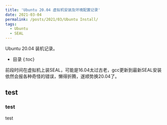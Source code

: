 ```yaml
---
title: 'Ubuntu 20.04 虚拟机安装及环境配置记录'
date: 2021-03-04
permalink: /posts/2021/03/Ubuntu Install/
tags:
  - Ubuntu
  - SEAL
---
```


Ubuntu 20.04 装机记录。

*  目录
{:toc}

前段时间在虚拟机上装SEAL，可能是16.04太过古老，gcc更新到最新SEAL安装依然会报各种奇怪的错误，懒得折腾，遂顺势换20.04了。


## test
### test
test
